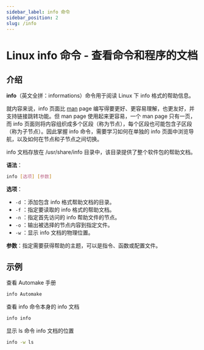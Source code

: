 ```yaml
---
sidebar_label: info 命令
sidebar_position: 2
slug: /info
---
```


# Linux info 命令 - 查看命令和程序的文档



## 介绍

**info**（英文全拼：informations）命令用于阅读 Linux 下 info 格式的帮助信息。

就内容来说，info 页面比 [man](/linux-command/man/) page 编写得要更好、更容易理解，也更友好，并支持链接跳转功能。但 man page 使用起来更容易，一个 man page 只有一页，而 info 页面则将内容组织成多个区段（称为节点），每个区段也可能包含子区段（称为子节点）。因此掌握 info 命令，需要学习如何在单独的 info 页面中浏览导航，以及如何在节点和子节点之间切换。

info 文档存放在 /usr/share/info 目录中，该目录提供了整个软件包的帮助文档。

**语法**：

```bash
info [选项] [参数]
```

**选项**：

- `-d` ：添加包含 info 格式帮助文档的目录。
- `-f` ：指定要读取的 info 格式的帮助文档。
- `-n` ：指定首先访问的 info 帮助文件的节点。
- `-o` ：输出被选择的节点内容到指定文件。
- `-w` ：显示 info 文档的物理位置。

**参数**：指定需要获得帮助的主题，可以是指令、函数或配置文件。



## 示例

查看 Automake 手册

```bash
info Automake
```

查看 info 命令本身的 info 文档

```bash
info info
```

显示 ls 命令 info 文档的位置

```bash
info -w ls
```


